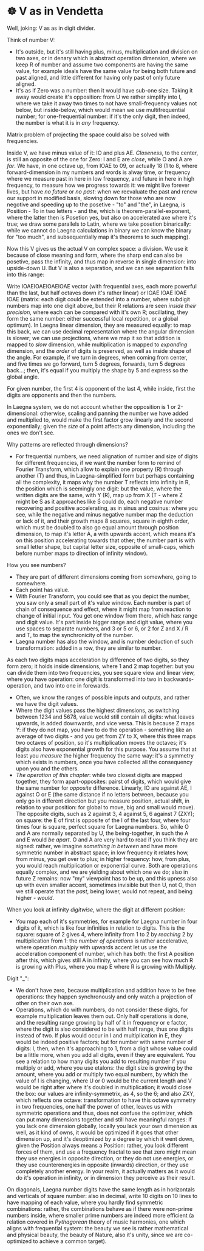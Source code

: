 # ☸ V as in Vendetta

Well, joking: V as as in digit divider.

Think of number V:
- It's outside, but it's still having plus, minus, multiplication and division on two axes, or in denary which is abstract operation dimension, where we keep R of number and assume two components are having the same value, for example ideals have the same value for being both future and past aligned, and little different for having only past of only future aligned.
- It's as if Zero was a number: then it would have sub-one size. Taking it away would create it's opposition: from Ù we rather simplify into I, where we take it away two times to not have small-frequency values not below, but inside-below, which would mean we use multifrequential number; for one-frequential number: if it's the only digit, then indeed, the number is what it is in _any_ frequency.

Matrix problem of projecting the space could also be solved with frequencies.

Inside V, we have minus value of it: IO and plus AE. _Closeness_, to the center, is still an opposite of the one for Zero: I and E are _close_, while O and A are _far_. We have, in one octave up, from IOAE to 09, or actually 18 (1 to 8, where forward-dimension in my numbers and words is alway time, or frequency where we measure past in here in low frequency, and future in here in high frequency, to measure how we progress towards it: we might live forever lives, but have _no future_ or _no past_: when we reevaluate the past and renew our support in modified basis, slowing down for those who are now negotive and speeding up to the posetive - "to" and "the", in Laegna, is Position - To in two letters - and the, which is theorem-parallel-exponent, where the latter then is Posetion yes, but also on accelerated axe where it's true; we draw some parallels to Latin, where we take posetion binarically: while we cannot do Laegna calculations in binary we can know the binary for "too much", and subsequentially map it's theorems to such mapping).

Now this V gives us the actual V on complex space: a division. We use it because of close meaning and form, where the sharp end can also be posetive, pass the infinity, and thus map in reverse in single dimension: into upside-down U. But V is also a separation, and we can see separation falls into this range:

Write IOAEIOAEIOAEIOAE vector (with frequential axes, each more powerful than the last, but half octaves down it's rather linear) or IOAE IOAE IOAE IOAE (matrix: each digit could be extended into a number, where subdigit numbers map into one digit above, but their R relations are seen _inside their precision_, where each can be compared with it's own R; oscillating, they form the same number: either successful local repetition, or a global optimum). In Laegna linear dimension, they are measured equally: to map this back, we can use decimal representation where the angular dimension is slower; we can use projections, where we map it so that addition is mapped to _slow_ dimension, while multiplication is mapped to _expanding_ dimension, and the _order_ of digits is preserved, as well as inside shape of the angle. For example, if we turn in degrees, when coming from center, and five times we go forward, turn 5 degrees, forwards, turn 5 degrees back...; then, it's equal if you multiply the shape by 5 and express so the global angle.

For given number, the first 4 is opponent of the last 4, while inside, first the digits are opponents and then the numbers.

In Laegna system, we do not account whether the opposition is 1 or 2-dimensional: otherwise, scaling and panning the number we have added and multiplied to, would make the first factor grow linearly and the second exponentially; given the _size_ of a point affects any dimension, including the ones we don't see.

Why patterns are reflected through dimensions?
- For frequential numbers, we need alignation of number and size of digits for different frequencies, if we want the number form to remind of Fourier Transform, which allow to explain one property (R) through another (T) and thus, in Laegna-simplified form but perhaps containing all the complexity, it maps why the number T reflects into infinity in R, the position which is seemingly one digit: but the value, where the written digits are the same, with Y (R), map up from X (T - where Z might be S as it approaches like Ś could do, each negative number recovering and positive accelerating, as in sinus and cosinus: where you see, while the negative and minus negative number map the deduction or lack of it, and their growth maps 8 squares, square in eighth order, which must be doubled to also go equal amount through position dimension, to map it's letter Á, a with upwards accent, which means it's on this position accelerating towards that other; the number part is with small letter shape, but capital letter size, opposite of small-caps, which before number maps to direction of infinity window).

How you see numbers?
- They are part of different dimensions coming from somewhere, going to somewhere.
- Each point has value.
- With Fourier Transform, you could see that as you depict the number, you saw only a small part of it's value window. Each number is part of chain of consequence and effect, where it might map from reaction to change of initial input. You get one window from there, which has: range and digit value. It's part inside bigger range and digit value, where you use spaces to separate numbers, and 3 or 5 or 6, or 2 for Z and X / R and T, to map the synchronicity of the number.
- Laegna number has also the window, and is number deduction of such transformation: added in a row, they are similar to number.

As each two digits maps acceleration by difference of two digits, so they form zero; it holds inside dimensions, where 1 and 2 map together: but you can divide them into two frequencies, you see square view and linear view, where you have operation: one digit is transformed into two in backwards-operation, and two into one in forewards.
- Often, we know the ranges of possible inputs and outputs, and rather we have the digit values.
- Where the digit values pass the highest dimensions, as switching between 1234 and 5678, value would still contain all digits: what leaves upwards, is added downwards, and vice versa. This is because Z maps Y: if they do not map, you have to do the operation - something like an average of two digits - and you get from ZY to X, where this three maps two octaves of position, so it's multiplication moves the octaves; it's digits also have exponential growth for this purpose. You assume that at least you _measure_ the higher frequency the same way: it's a symmetry which exists in numbers, once you have collected all the consequency upon you and the others.
- _The operation of this chapter_: while two closest digits are mapped together, they form apart-opposites: pairst of digits, which would give the same number for _opposite_ difference. Linearly, IO are against AE, I against O or E (the same distance if no letters between, because you only go in different direction but you measure position, actual shift, in relation to your position: for global to move, big and small would move). The opposite digits, such as 2 against 3, 4 against 5, 6 against 7 (ZXY); on square: the E of first is opposite of the I of the last four, where four times four is square, perfect square for Laegna numbers. So, while O and A are normally separated by U, the being-together, in such the A and E would _be apart_. O and A are very hard to read if you think they are signed: rather, we imagine _something in between_ and have more symmetric number in abstract space; in low frequency it relates how, from minus, you get over to plus; in higher frequency: how, from plus, you would reach multiplication or exponential curve. Both are operations equally complex, and we are yielding about which one we do; also in future Z remains: now "my" viewpoint has to be up, and this upness also up with even smaller accent, sometimes invisible but then U, not O, then we still operate that the _past_, being lower, would not repeat, and being higher - _would_.

When you look at infinity _digitwise_, where the digit at different position:
- You map each of it's symmetries, for example for Laegna number in four digits of it, which is like four infinities in relation to digits. This is the square: square of 2 gives 4, where infinity from 1 to 2 by _reaching_ 2 by multiplication from 1: the _number of operations_ is rather accelerative, where operation _multiply_ with upwards accent let us use the acceleration component of number, which has both: the first A position after this, which gives still A in infinity, where you can see how much R is growing with Plus, where you map E where R is growing with Multiply.

Digit "_":
- We don't have zero, because multiplication and addition have to be free operations: they happen synchronously and only watch a projection of other on their own axe.
- Operations, which do with numbers, do not consider these digits, for example multiplication leaves them out. Only half operations is done, and the resulting range growing by half of it in frequency or e factor, where the digit is also considered to be with half range, thus one digits instead of two. If plus would occur in I and multiplication in E, they would be indeed positive factors; but for number with same number of digits: I, then, when it's approaching to 1, from a digit whose value could be a little more, when you add all digits, even if they are equivalent. You see a relation to how many digits you add to resulting number if you multiply or add, where you use etalons: the digit size is growing by the amount, where you add or multiply two equal numbers, by which the value of I is changing, where U or 0 would be the current length and V would be right after where it's doubled in multiplication; it would close the box: our values are infinity-symmetrix, as 4, so the 6; and also ZXY, which reflects one octave: transformation to have this octave symmetry in two frequencies, one half the power of other, leaves us with symmetric operations and thus, does not confuse the optimizer, which can put many dimensions together and still have meaningful ranges: if you lack one dimension globally, locally you lack your own dimension as well, as it kind of owns, it would be optimized if it goes that other dimension up, and it's deoptimized by a degree by which it went down, given the Position always means a Position: rather, you look different forces of them, and use a frequency fractal to see that zero might mean they use energies in opposite direction, or they do not use energies, or they use counterenergies in opposite (inwards) direction, or they use completely another energy. In your realm, it actually matters as it would do it's operation in infinity, or in dimension they perceive as their result.

On diagonals, Laegna number digits have the same length as in horizontals and verticals of square number: also in decimal, write 10 digits on 10 lines to have mapping of each value, where you hardly find symmetric combinations: rather, the combinations behave as if there were non-prime numbers inside, where smaller prime numbers are indeed more efficient (a relation covered in _Pythagorean_ theory of music harmonies, one which aligns with frequential system: the beauty we see is rather mathematical and physical beauty, the beauty of Nature, also it's unity, since we are co-optimized to achieve a common target).

